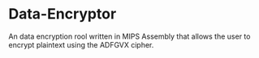 # Data-Encryptor
An data encryption rool written in MIPS Assembly that allows the user to encrypt plaintext using the ADFGVX cipher. 

